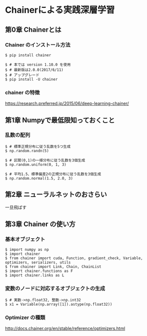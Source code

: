 # Chainerによる実践深層学習

## 第0章 Chainerとは
### Chainer のインストール方法
```
$ pip install chainer

$ # 本では version 1.10.0 を使用
$ # 最新版は2.0.0(2017/6/11)
$ # アップグレード
$ pip install -U chainer
```

### chainer の特徴
https://research.preferred.jp/2015/06/deep-learning-chainer/

## 第1章 Numpyで最低限知っておくこと
### 乱数の配列
```
$ # 標準正規分布に従う乱数を5つ生成
$ np.random.randn(5)

$ # 区間(0,1)の一様分布に従う乱数を3個生成
$ np.random.uniform(0, 1, 3)

$ # 平均1.5、標準偏差2の正規分布に従う乱数を3個生成
$ np.random.normal(1.5, 2.0, 3)
```

## 第2章 ニューラルネットのおさらい
一旦飛ばす


## 第3章 Chainer の使い方
### 基本オブジェクト
```
$ import numpy as np
$ import chainer
$ from chainer import cuda, Function, gradient_check, Variable, optimizers, serializers, utils
$ from chainer import Link, Chain, ChainList
$ import chainer.functions as F
$ import chainer.links as L
```

### 変数のノードに対応するオブジェクトの生成
```
$ # 実数->np.float32, 整数->np.int32
$ x1 = Variable(np.array([1]).astype(np.float32))
```



### Optimizer の種類
http://docs.chainer.org/en/stable/reference/optimizers.html
